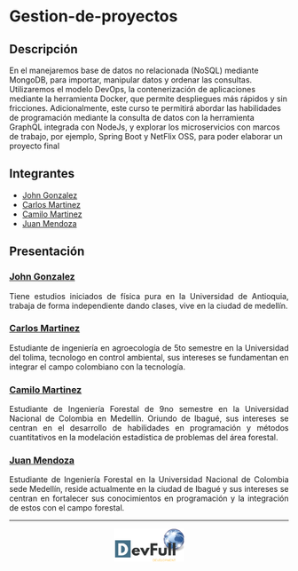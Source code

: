 # Gestion-de-proyectos

## Descripción

En el manejaremos base de datos no relacionada (NoSQL) mediante MongoDB, para importar, manipular datos y ordenar las consultas. Utilizaremos el modelo DevOps, la contenerización de aplicaciones mediante la herramienta Docker, que permite despliegues más rápidos y sin fricciones.  Adicionalmente, este curso te permitirá abordar las habilidades de programación mediante la consulta de datos con la herramienta GraphQL integrada con NodeJs, y explorar los microservicios con marcos de trabajo, por ejemplo, Spring Boot y NetFlix OSS, para poder elaborar un proyecto final

##  Integrantes

- [John Gonzalez](#john-gonzalez)
- [Carlos Martinez](#carlos-martinez) 
- [Camilo Martinez](#camilo-martinez)
- [Juan Mendoza](#juan-mendoza)

## Presentación  

### [John Gonzalez](https://github.com/Jchoco)

<p align="justify">
Tiene estudios iniciados de física pura en la Universidad de Antioquia, trabaja de forma independiente dando clases, vive en la ciudad de medellín.
</p>

### [Carlos Martinez](https://github.com/Carlos06mtz)

<p align="justify">
Estudiante de ingeniería en agroecología de 5to semestre en la Universidad del tolima, tecnologo en control ambiental, sus intereses se fundamentan en integrar el campo colombiano con la tecnología. 
</p>

### [Camilo Martinez](https://github.com/camilomartinezfo)

<p align="justify">
Estudiante de Ingeniería Forestal de 9no semestre en la Universidad Nacional de Colombia en Medellín. Oriundo de Ibagué, sus intereses se centran en el desarrollo de habilidades en programación y métodos cuantitativos en la modelación estadística de problemas del área forestal. 
</p>

### [Juan Mendoza](https://github.com/jsmendozap)

<p align="justify">
Estudiante de Ingeniería Forestal en la Universidad Nacional de Colombia sede Medellín, reside actualmente en la ciudad de Ibagué y sus intereses se centran en fortalecer sus conocimientos en programación y la integración de estos con el campo forestal. 
</p>

***
<p align = "center"> <img src="Devfull.png" style="height: 60px" /> </p>

